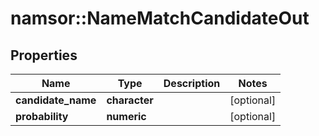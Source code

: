 # namsor::NameMatchCandidateOut

## Properties
Name | Type | Description | Notes
------------ | ------------- | ------------- | -------------
**candidate_name** | **character** |  | [optional] 
**probability** | **numeric** |  | [optional] 


